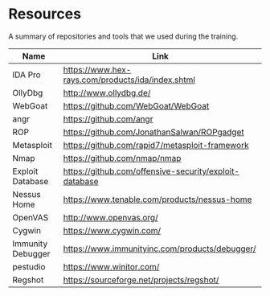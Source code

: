 # Resources
A summary of repositories and tools that we used during the training.

Name | Link
---- | ----
IDA Pro | https://www.hex-rays.com/products/ida/index.shtml
OllyDbg | http://www.ollydbg.de/
WebGoat | https://github.com/WebGoat/WebGoat
angr | https://github.com/angr
ROP | https://github.com/JonathanSalwan/ROPgadget
Metasploit | https://github.com/rapid7/metasploit-framework
Nmap | https://github.com/nmap/nmap
Exploit Database | https://github.com/offensive-security/exploit-database
Nessus Home | https://www.tenable.com/products/nessus-home
OpenVAS | http://www.openvas.org/
Cygwin | https://www.cygwin.com/
Immunity Debugger | https://www.immunityinc.com/products/debugger/
pestudio | https://www.winitor.com/
Regshot | https://sourceforge.net/projects/regshot/
